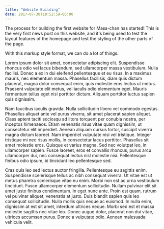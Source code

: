 ```yaml
---
title: "Website Building"
date: 2017-07-30T10:52:59-05:00
---
```


The process for building the first website for Masa-chan has started! This is
the very first news post on this website, and it's being used to test the layout
features of the homepage and test the styling of the other parts of the page.

With this markup style format, we can do a lot of things.

Lorem ipsum dolor sit amet, consectetur adipiscing elit. Suspendisse rhoncus
odio vel lacus bibendum, sed ullamcorper massa vestibulum. Nulla facilisi.
Donec a ex in dui eleifend pellentesque et eu risus. In a maximus mauris, nec
elementum massa. Phasellus facilisis, diam quis dictum placerat, magna dolor
consequat enim, quis molestie eros lectus ut metus. Praesent vulputate elit
metus, vel iaculis odio elementum eget. Mauris fermentum tellus eget nisl
porttitor dictum. Aliquam porttitor luctus sapien quis dignissim.

Nam faucibus iaculis gravida. Nulla sollicitudin libero vel commodo egestas.
Phasellus aliquet ante vel purus viverra, sit amet placerat sapien aliquet.
Class aptent taciti sociosqu ad litora torquent per conubia nostra, per inceptos
himenaeos. Etiam venenatis risus vitae quam dignissim, ut consectetur elit
imperdiet. Aenean aliquam cursus tortor, suscipit viverra magna dictum laoreet.
Nam imperdiet vulputate nisi vel tristique. Integer tristique mi nec risus
mollis, in consectetur lacus porttitor. Phasellus sit amet molestie eros.
Quisque et varius magna. Sed nec volutpat leo, in ullamcorper sapien. Fusce
laoreet, eros et convallis rhoncus, purus arcu ullamcorper dui, nec consequat
lectus nisl molestie nisi. Pellentesque finibus odio ipsum, id tincidunt leo
pellentesque sed.

Cras quis leo sed lectus auctor fringilla. Pellentesque eu sagittis enim.
Suspendisse scelerisque tellus ac nibh consequat viverra. Ut vitae est ut metus
pharetra scelerisque vitae eu enim. Morbi non est ac urna vestibulum tincidunt.
Fusce ullamcorper elementum sollicitudin. Nullam pulvinar elit sit amet justo
finibus condimentum. In eget nunc ante. Proin est quam, rutrum vel pulvinar
aliquet, venenatis at justo. Duis blandit sapien quis leo consequat
sollicitudin. Nulla mollis quis neque ac euismod. In nulla enim, dignissim at
est sit amet, interdum ultrices neque. Morbi sed est et massa molestie sagittis
nec vitae leo. Donec augue dolor, placerat non dui vitae, ultrices accumsan
purus. Donec a vulputate odio. Aenean malesuada vehicula velit.
